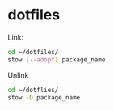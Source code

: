 # dotfiles

Link:
```sh
cd ~/dotfiles/
stow [--adopt] package_name
```

Unlink
```sh
cd ~/dotflies/
stow -D package_name
```
